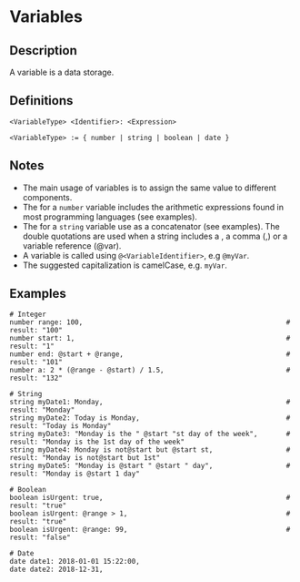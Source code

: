 # Variables

## Description

A variable is a data storage.

## Definitions

~~~
<VariableType> <Identifier>: <Expression>

<VariableType> := { number | string | boolean | date }
~~~

## Notes

* The main usage of variables is to assign the same value to different components.
* The <Expression> for a `number` variable includes the arithmetic expressions
found in most programming languages (see examples).
* The <Expression> for a `string` variable use <space> as a concatenator (see examples).
The double quotations are used when a string includes a <space>, a comma (,) or a variable reference (@var).
* A variable is called using `@<VariableIdentifier>`, e.g `@myVar`.
* The suggested capitalization is camelCase, e.g. `myVar`.

## Examples

~~~
# Integer
number range: 100,													# result: "100"
number start: 1,													# result: "1"
number end: @start + @range,										# result: "101"
number a: 2 * (@range - @start) / 1.5,								# result: "132"

# String
string myDate1: Monday,                                            	# result: "Monday"
string myDate2: Today is Monday,                                 	# result: "Today is Monday"
string myDate3: "Monday is the " @start "st day of the week",      	# result: "Monday is the 1st day of the week"
string myDate4: Monday is not@start but @start st,                 	# result: "Monday is not@start but 1st"
string myDate5: "Monday is @start " @start " day",                 	# result: "Monday is @start 1 day"

# Boolean
boolean isUrgent: true,                 							# result: "true"
boolean isUrgent: @range > 1,           							# result: "true"
boolean isUrgent: @range: 99,										# result: "false"

# Date
date date1: 2018-01-01 15:22:00,
date date2: 2018-12-31,
~~~